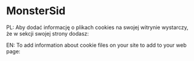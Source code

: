 MonsterSid
==========
PL:
  Aby dodać informację o plikach cookies na swojej witrynie wystarczy, że w sekcji <head> swojej strony dodasz:
  <script src="//raw.github.com/Sieciech/MonsterSid/master/MonsterSid.js"></script>
  
EN:
  To add information about cookie files on your site to add to your web page:
  <script src="//raw.github.com/Sieciech/MonsterSid/master/MonsterSid.js"></script>

